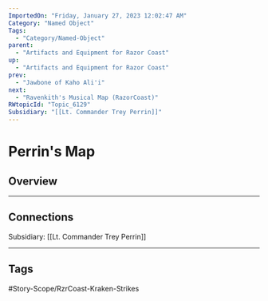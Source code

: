 ```yaml
---
ImportedOn: "Friday, January 27, 2023 12:02:47 AM"
Category: "Named Object"
Tags:
  - "Category/Named-Object"
parent:
  - "Artifacts and Equipment for Razor Coast"
up:
  - "Artifacts and Equipment for Razor Coast"
prev:
  - "Jawbone of Kaho Ali'i"
next:
  - "Ravenkith's Musical Map (RazorCoast)"
RWtopicId: "Topic_6129"
Subsidiary: "[[Lt. Commander Trey Perrin]]"
---
```

# Perrin's Map
## Overview
---
## Connections
Subsidiary: [[Lt. Commander Trey Perrin]]


---
## Tags
#Story-Scope/RzrCoast-Kraken-Strikes

